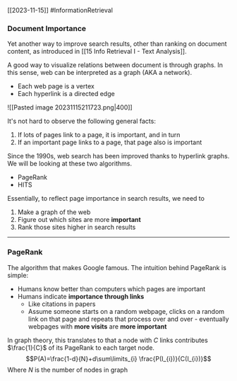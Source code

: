[[2023-11-15]] #InformationRetrieval 

### Document Importance
Yet another way to improve search results, other than ranking on document content, as introduced in [[15 Info Retrieval I - Text Analysis]].

A good way to visualize relations between document is through graphs. In this sense, web can be interpreted as a graph (AKA a network).
- Each web page is a vertex
- Each hyperlink is a directed edge

![[Pasted image 20231115211723.png|400]]

It's not hard to observe the following general facts:
1. If lots of pages link to a page, it is important, and in turn
2. If an important page links to a page, that page also is important

Since the 1990s, web search has been improved thanks to hyperlink graphs. We will be looking at these two algorithms.
- PageRank
- HITS

Essentially, to reflect page importance in search results, we need to
1. Make a graph of the web
2. Figure out which sites are more **important**
3. Rank those sites higher in search results

---
### PageRank
The algorithm that makes Google famous. The intuition behind PageRank is simple:
- Humans know better than computers which pages are important
- Humans indicate **importance through links**
	- Like citations in papers
	- Assume someone starts on a random webpage, clicks on a random link on that page and repeats that process over and over - eventually webpages with **more visits** are **more important**

In graph theory, this translates to that a node with $C$ links contributes $\frac{1}{C}$ of its PageRank to each target node.
$$P(A)=\frac{1-d}{N}+d\sum\limits_{i} \frac{P(I_{i})}{C(I_{i})}$$
Where $N$ is the number of nodes in graph